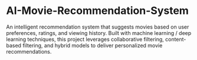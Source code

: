 # AI-Movie-Recommendation-System
An intelligent recommendation system that suggests movies based on user preferences, ratings, and viewing history. Built with machine learning / deep learning techniques, this project leverages collaborative filtering, content-based filtering, and hybrid models to deliver personalized movie recommendations.
